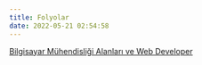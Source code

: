 ```yaml
---
title: Folyolar
date: 2022-05-21 02:54:58
---
```



<span class="icon icon-slideshare"></span> [Bilgisayar Mühendisliği Alanları ve Web Developer](bilgisayar_muhendisligi_alanlari_ve_web_developer/)